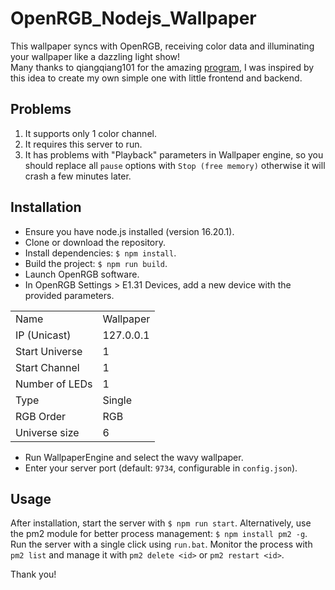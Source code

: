 # OpenRGB_Nodejs_Wallpaper

This wallpaper syncs with OpenRGB, receiving color data and illuminating your wallpaper like a dazzling light show!  
Many thanks to qiangqiang101 for the amazing [program](https://github.com/qiangqiang101/OpenRGB-Wallpaper-Engine), I was inspired by this idea to create my own simple one with little frontend and backend.

## Problems

1.  It supports only 1 color channel.
2.  It requires this server to run.
3.  It has problems with "Playback" parameters in Wallpaper engine, so you should replace all `pause` options with `Stop (free memory)` otherwise it will crash a few minutes later.

## Installation

- Ensure you have node.js installed (version 16.20.1).
- Clone or download the repository.
- Install dependencies: `$ npm install`.
- Build the project: `$ npm run build`.
- Launch OpenRGB software.
- In OpenRGB Settings > E1.31 Devices, add a new device with the provided parameters.

<table><tbody><tr><td>Name</td><td>Wallpaper</td></tr><tr><td>IP (Unicast)</td><td>127.0.0.1</td></tr><tr><td>Start Universe</td><td>1</td></tr><tr><td>Start Channel</td><td>1</td></tr><tr><td>Number of LEDs</td><td>1</td></tr><tr><td>Type</td><td>Single</td></tr><tr><td>RGB Order</td><td>RGB</td></tr><tr><td>Universe size</td><td>6</td></tr></tbody></table>

- Run WallpaperEngine and select the wavy wallpaper.
- Enter your server port (default: `9734`, configurable in `config.json`).

## Usage

After installation, start the server with `$ npm run start`. Alternatively, use the pm2 module for better process management: `$ npm install pm2 -g`. Run the server with a single click using `run.bat`. Monitor the process with `pm2 list` and manage it with `pm2 delete <id>` or `pm2 restart <id>`.

Thank you!
